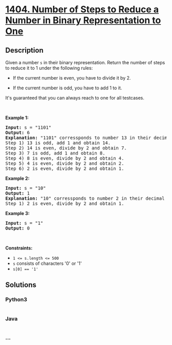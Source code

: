 # [1404. Number of Steps to Reduce a Number in Binary Representation to One](https://leetcode.com/problems/number-of-steps-to-reduce-a-number-in-binary-representation-to-one)



## Description

<p>Given a number&nbsp;<code>s</code> in their binary representation. Return the number of steps to reduce it to 1 under the following rules:</p>

<ul>
	<li>
	<p>If the current number is even, you have to divide it by 2.</p>
	</li>
	<li>
	<p>If the current number is odd, you have to add 1 to it.</p>
	</li>
</ul>

<p>It&#39;s guaranteed that you can always reach to one for all testcases.</p>

<p>&nbsp;</p>
<p><strong>Example 1:</strong></p>

<pre>
<strong>Input:</strong> s = &quot;1101&quot;
<strong>Output:</strong> 6
<strong>Explanation:</strong> &quot;1101&quot; corressponds to number 13 in their decimal representation.
Step 1) 13 is odd, add 1 and obtain 14.&nbsp;
Step 2) 14 is even, divide by 2 and obtain 7.
Step 3) 7 is odd, add 1 and obtain 8.
Step 4) 8 is even, divide by 2 and obtain 4.&nbsp; 
Step 5) 4 is even, divide by 2 and obtain 2.&nbsp;
Step 6) 2 is even, divide by 2 and obtain 1.&nbsp; 
</pre>

<p><strong>Example 2:</strong></p>

<pre>
<strong>Input:</strong> s = &quot;10&quot;
<strong>Output:</strong> 1
<strong>Explanation:</strong> &quot;10&quot; corressponds to number 2 in their decimal representation.
Step 1) 2 is even, divide by 2 and obtain 1.&nbsp; 
</pre>

<p><strong>Example 3:</strong></p>

<pre>
<strong>Input:</strong> s = &quot;1&quot;
<strong>Output:</strong> 0
</pre>

<p>&nbsp;</p>
<p><strong>Constraints:</strong></p>

<ul>
	<li><code>1 &lt;= s.length&nbsp;&lt;= 500</code></li>
	<li><code>s</code> consists of characters &#39;0&#39; or &#39;1&#39;</li>
	<li><code>s[0] == &#39;1&#39;</code></li>
</ul>


## Solutions

<!-- tabs:start -->

### **Python3**

```python

```

### **Java**

```java

```

### **...**

```

```

<!-- tabs:end -->
